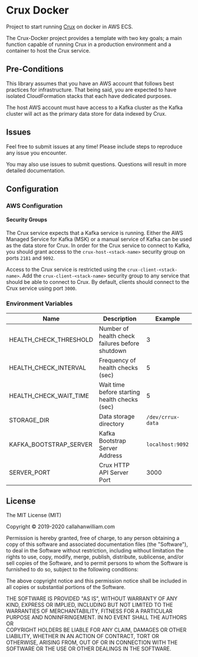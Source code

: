 # Crux Docker

Project to start running [Crux] on docker in AWS ECS.

The Crux-Docker project provides a template with two key goals; a main function capable of running Crux in a
production environment and a container to host the Crux service.

## Pre-Conditions

This library assumes that you have an AWS account that follows best practices for infrastructure. That being said, you
are expected to have isolated CloudFormation stacks that each have dedicated purposes. 

The host AWS account must have access to a Kafka cluster as the Kafka cluster will act as the primary data store for
data indexed by Crux.

## Issues

Feel free to submit issues at any time! Please include steps to reproduce any issue you encounter.

You may also use issues to submit questions. Questions will result in more detailed documentation.

## Configuration

### AWS Configuration

#### Security Groups

The Crux service expects that a Kafka service is running. Either the AWS Managed Service for Kafka (MSK) or a manual
service of Kafka can be used as the data store for Crux. In order for the Crux service to connect to Kafka, you should
grant access to the `crux-host-<stack-name>` security group on ports `2181` and `9092`.

Access to the Crux service is restricted using the `crux-client-<stack-name>`. Add the `crux-client-<stack-name>`
security group to any service that should be able to connect to Crux. By default, clients should connect to the Crux
service using port `3000`.   

### Environment Variables

| Name                        | Description                                     | Example           |
| --------------------------- | ----------------------------------------------- | ----------------- |
| HEALTH_CHECK_THRESHOLD      | Number of health check failures before shutdown | 3                 |
| HEALTH_CHECK_INTERVAL       | Frequency of health checks (sec)                | 5                 |
| HEALTH_CHECK_WAIT_TIME      | Wait time before starting health checks (sec)   | 5                 |
| STORAGE_DIR                 | Data storage directory                          | `/dev/crrux-data` |
| KAFKA_BOOTSTRAP_SERVER      | Kafka Bootstrap Server Address                  | `localhost:9092`  |
| SERVER_PORT                 | Crux HTTP API Server Port                       | 3000              |

## License

The MIT License (MIT)

Copyright © 2019-2020 callahanwilliam.com

Permission is hereby granted, free of charge, to any person obtaining a copy of this software and associated 
documentation files (the "Software"), to deal in the Software without restriction, including without limitation the 
rights to use, copy, modify, merge, publish, distribute, sublicense, and/or sell copies of the Software, and to permit 
persons to whom the Software is furnished to do so, subject to the following conditions:

The above copyright notice and this permission notice shall be included in all copies or substantial portions of the 
Software.

THE SOFTWARE IS PROVIDED "AS IS", WITHOUT WARRANTY OF ANY KIND, EXPRESS OR IMPLIED, INCLUDING BUT NOT LIMITED TO THE 
WARRANTIES OF MERCHANTABILITY, FITNESS FOR A PARTICULAR PURPOSE AND NONINFRINGEMENT. IN NO EVENT SHALL THE AUTHORS OR  
COPYRIGHT HOLDERS BE LIABLE FOR ANY CLAIM, DAMAGES OR OTHER LIABILITY, WHETHER IN AN ACTION OF CONTRACT, TORT OR 
OTHERWISE, ARISING FROM, OUT OF OR IN CONNECTION WITH THE SOFTWARE OR THE USE OR OTHER DEALINGS IN THE SOFTWARE.

[Crux]:https://github.com/juxt/crux